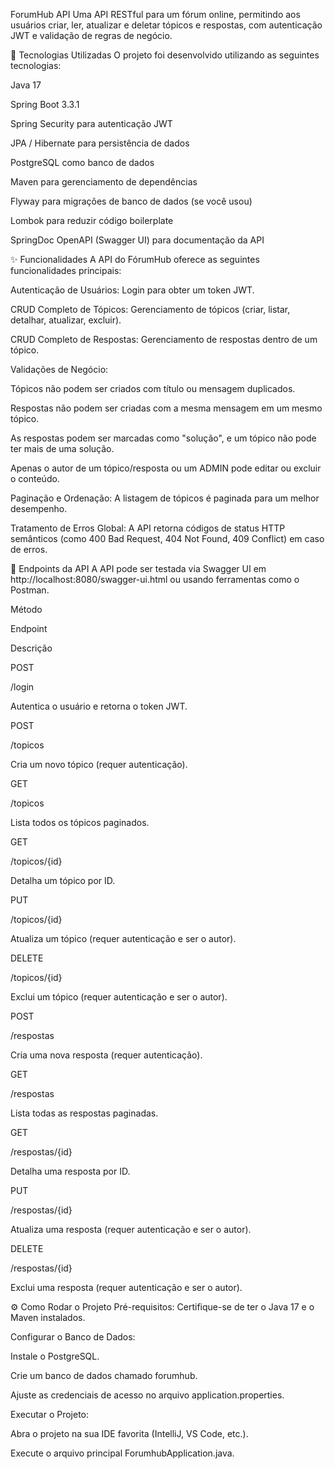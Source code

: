 
ForumHub API Uma API RESTful para um fórum online, permitindo aos usuários criar, ler, atualizar e deletar tópicos e respostas, com autenticação JWT e validação de regras de negócio.

🚀 Tecnologias Utilizadas O projeto foi desenvolvido utilizando as seguintes tecnologias:

Java 17

Spring Boot 3.3.1

Spring Security para autenticação JWT

JPA / Hibernate para persistência de dados

PostgreSQL como banco de dados

Maven para gerenciamento de dependências

Flyway para migrações de banco de dados (se você usou)

Lombok para reduzir código boilerplate

SpringDoc OpenAPI (Swagger UI) para documentação da API

✨ Funcionalidades A API do FórumHub oferece as seguintes funcionalidades principais:

Autenticação de Usuários: Login para obter um token JWT.

CRUD Completo de Tópicos: Gerenciamento de tópicos (criar, listar, detalhar, atualizar, excluir).

CRUD Completo de Respostas: Gerenciamento de respostas dentro de um tópico.

Validações de Negócio:

Tópicos não podem ser criados com título ou mensagem duplicados.

Respostas não podem ser criadas com a mesma mensagem em um mesmo tópico.

As respostas podem ser marcadas como "solução", e um tópico não pode ter mais de uma solução.

Apenas o autor de um tópico/resposta ou um ADMIN pode editar ou excluir o conteúdo.

Paginação e Ordenação: A listagem de tópicos é paginada para um melhor desempenho.

Tratamento de Erros Global: A API retorna códigos de status HTTP semânticos (como 400 Bad Request, 404 Not Found, 409 Conflict) em caso de erros.

🔑 Endpoints da API A API pode ser testada via Swagger UI em http://localhost:8080/swagger-ui.html ou usando ferramentas como o Postman.

Método

Endpoint

Descrição

POST

/login

Autentica o usuário e retorna o token JWT.

POST

/topicos

Cria um novo tópico (requer autenticação).

GET

/topicos

Lista todos os tópicos paginados.

GET

/topicos/{id}

Detalha um tópico por ID.

PUT

/topicos/{id}

Atualiza um tópico (requer autenticação e ser o autor).

DELETE

/topicos/{id}

Exclui um tópico (requer autenticação e ser o autor).

POST

/respostas

Cria uma nova resposta (requer autenticação).

GET

/respostas

Lista todas as respostas paginadas.

GET

/respostas/{id}

Detalha uma resposta por ID.

PUT

/respostas/{id}

Atualiza uma resposta (requer autenticação e ser o autor).

DELETE

/respostas/{id}

Exclui uma resposta (requer autenticação e ser o autor).

⚙️ Como Rodar o Projeto Pré-requisitos: Certifique-se de ter o Java 17 e o Maven instalados.

Configurar o Banco de Dados:

Instale o PostgreSQL.

Crie um banco de dados chamado forumhub.

Ajuste as credenciais de acesso no arquivo application.properties.

Executar o Projeto:

Abra o projeto na sua IDE favorita (IntelliJ, VS Code, etc.).

Execute o arquivo principal ForumhubApplication.java.
